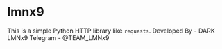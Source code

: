 # lmnx9
This is a simple Python HTTP library like `requests`.
Developed By - DARK LMNx9
Telegram - @TEAM_LMNx9
